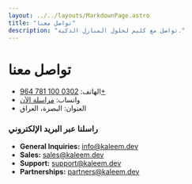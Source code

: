 ```yaml
---
layout: ../../layouts/MarkdownPage.astro
title: "تواصل معنا"
description: "تواصل مع كليم لحلول المنازل الذكية."
---
```



# تواصل معنا


- الهاتف: [0302 100 781 964+](tel:+9647811000302)
- واتساب: [مراسلة الآن](https://wa.me/9647811000302)  
- العنوان: البصرة، العراق

### راسلنا عبر البريد الإلكتروني

- **General Inquiries:** info@kaleem.dev  
- **Sales:** sales@kaleem.dev  
- **Support:** support@kaleem.dev  
- **Partnerships:** partners@kaleem.dev
